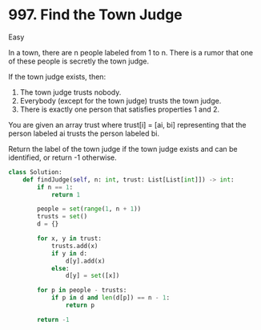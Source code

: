 # 997. Find the Town Judge

Easy

In a town, there are n people labeled from 1 to n. There is a rumor that one of these people is secretly the town judge.

If the town judge exists, then:

1. The town judge trusts nobody.
2. Everybody (except for the town judge) trusts the town judge.
3. There is exactly one person that satisfies properties 1 and 2.

You are given an array trust where trust[i] = [ai, bi] representing that the person labeled ai trusts the person labeled bi.

Return the label of the town judge if the town judge exists and can be identified, or return -1 otherwise.

```python
class Solution:
    def findJudge(self, n: int, trust: List[List[int]]) -> int:
        if n == 1:
            return 1

        people = set(range(1, n + 1))
        trusts = set()
        d = {}

        for x, y in trust:
            trusts.add(x)
            if y in d:
                d[y].add(x)
            else:
                d[y] = set([x])

        for p in people - trusts:
            if p in d and len(d[p]) == n - 1:
                return p

        return -1
```
